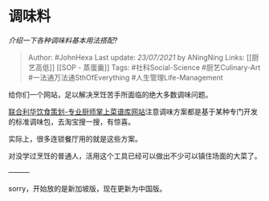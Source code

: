 # 调味料
*介绍一下各种调味料基本用法搭配?*

> Author: #JohnHexa
Last update: *23/07/2021* by ANingNing
Links: [[厨艺高低]] [[SOP - 蒸蛋羹]] 
Tags: #社科Social-Science #厨艺Culinary-Art #一法通万法通SthOfEverything #人生管理Life-Management 

 
给你们一个网站，足以解决烹饪苦手所面临的绝大多数调味问题。

[联合利华饮食策划-专业厨师掌上菜谱库网站](https://link.zhihu.com/?target=https%3A//www.unileverfoodsolutions.com.cn)注意调味方案都是基于某种专门开发的标准调味包，去淘宝搜一搜，有惊喜。

实际上，很多连锁餐厅用的就是这些方案。

对没学过烹饪的普通人，活用这个工具已经可以做出不少可以镇住场面的大菜了。

———  


sorry，开始放的是新加坡版，现在更新为中国版。



